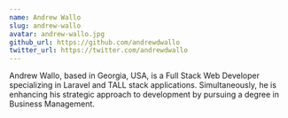 ```yaml
---
name: Andrew Wallo
slug: andrew-wallo
avatar: andrew-wallo.jpg
github_url: https://github.com/andrewdwallo
twitter_url: https://twitter.com/andrewdwallo
---
```


Andrew Wallo, based in Georgia, USA, is a Full Stack Web Developer specializing in Laravel and TALL stack applications. Simultaneously, he is enhancing his strategic approach to development by pursuing a degree in Business Management.
